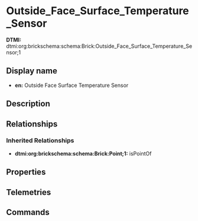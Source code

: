 # Outside_Face_Surface_Temperature_Sensor
**DTMI:** dtmi:org:brickschema:schema:Brick:Outside_Face_Surface_Temperature_Sensor;1
## Display name
- **en:** Outside Face Surface Temperature Sensor
## Description
## Relationships
### Inherited Relationships
* **dtmi:org:brickschema:schema:Brick:Point;1:** isPointOf
## Properties
## Telemetries
## Commands
